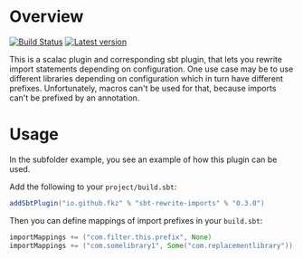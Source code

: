 Overview
========
[![Build Status](https://travis-ci.org/fkz/scala-rewrite-imports.svg?branch=master)](https://travis-ci.org/fkz/scala-rewrite-imports)
[![Latest version](https://index.scala-lang.org/fkz/scala-rewrite-imports/rewrite-imports/latest.svg)](https://index.scala-lang.org/fkz/scala-rewrite-imports/rewrite-imports)

This is a scalac plugin and corresponding sbt plugin, that lets you rewrite import statements depending on configuration.
One use case may be to use different libraries depending on configuration which in turn have different prefixes.
Unfortunately, macros can't be used for that, because imports can't be prefixed by an annotation.

Usage
=====
In the subfolder example, you see an example of how this plugin can be used.

Add the following to your `project/build.sbt`:

```scala
addSbtPlugin("io.github.fkz" % "sbt-rewrite-imports" % "0.3.0")
```

Then you can define mappings of import prefixes in your `build.sbt`:

```scala
importMappings += ("com.filter.this.prefix", None)
importMappings += ("com.somelibrary1", Some("com.replacementlibrary"))
```

